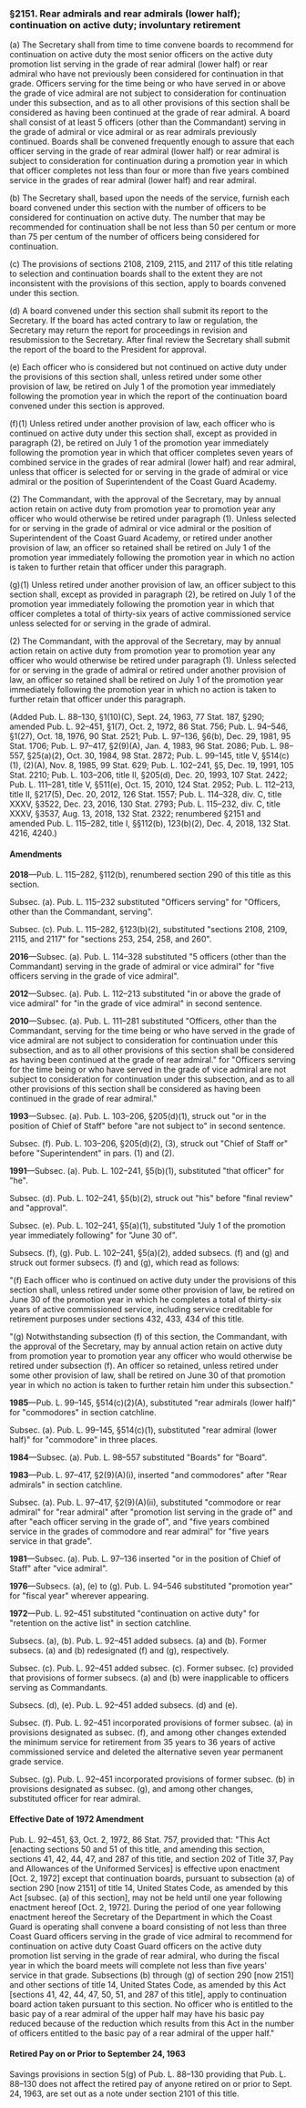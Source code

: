### §2151. Rear admirals and rear admirals (lower half); continuation on active duty; involuntary retirement ###

(a) The Secretary shall from time to time convene boards to recommend for continuation on active duty the most senior officers on the active duty promotion list serving in the grade of rear admiral (lower half) or rear admiral who have not previously been considered for continuation in that grade. Officers serving for the time being or who have served in or above the grade of vice admiral are not subject to consideration for continuation under this subsection, and as to all other provisions of this section shall be considered as having been continued at the grade of rear admiral. A board shall consist of at least 5 officers (other than the Commandant) serving in the grade of admiral or vice admiral or as rear admirals previously continued. Boards shall be convened frequently enough to assure that each officer serving in the grade of rear admiral (lower half) or rear admiral is subject to consideration for continuation during a promotion year in which that officer completes not less than four or more than five years combined service in the grades of rear admiral (lower half) and rear admiral.

(b) The Secretary shall, based upon the needs of the service, furnish each board convened under this section with the number of officers to be considered for continuation on active duty. The number that may be recommended for continuation shall be not less than 50 per centum or more than 75 per centum of the number of officers being considered for continuation.

(c) The provisions of sections 2108, 2109, 2115, and 2117 of this title relating to selection and continuation boards shall to the extent they are not inconsistent with the provisions of this section, apply to boards convened under this section.

(d) A board convened under this section shall submit its report to the Secretary. If the board has acted contrary to law or regulation, the Secretary may return the report for proceedings in revision and resubmission to the Secretary. After final review the Secretary shall submit the report of the board to the President for approval.

(e) Each officer who is considered but not continued on active duty under the provisions of this section shall, unless retired under some other provision of law, be retired on July 1 of the promotion year immediately following the promotion year in which the report of the continuation board convened under this section is approved.

(f)(1) Unless retired under another provision of law, each officer who is continued on active duty under this section shall, except as provided in paragraph (2), be retired on July 1 of the promotion year immediately following the promotion year in which that officer completes seven years of combined service in the grades of rear admiral (lower half) and rear admiral, unless that officer is selected for or serving in the grade of admiral or vice admiral or the position of Superintendent of the Coast Guard Academy.

(2) The Commandant, with the approval of the Secretary, may by annual action retain on active duty from promotion year to promotion year any officer who would otherwise be retired under paragraph (1). Unless selected for or serving in the grade of admiral or vice admiral or the position of Superintendent of the Coast Guard Academy, or retired under another provision of law, an officer so retained shall be retired on July 1 of the promotion year immediately following the promotion year in which no action is taken to further retain that officer under this paragraph.

(g)(1) Unless retired under another provision of law, an officer subject to this section shall, except as provided in paragraph (2), be retired on July 1 of the promotion year immediately following the promotion year in which that officer completes a total of thirty-six years of active commissioned service unless selected for or serving in the grade of admiral.

(2) The Commandant, with the approval of the Secretary, may by annual action retain on active duty from promotion year to promotion year any officer who would otherwise be retired under paragraph (1). Unless selected for or serving in the grade of admiral or retired under another provision of law, an officer so retained shall be retired on July 1 of the promotion year immediately following the promotion year in which no action is taken to further retain that officer under this paragraph.

(Added Pub. L. 88–130, §1(10)(C), Sept. 24, 1963, 77 Stat. 187, §290; amended Pub. L. 92–451, §1(7), Oct. 2, 1972, 86 Stat. 756; Pub. L. 94–546, §1(27), Oct. 18, 1976, 90 Stat. 2521; Pub. L. 97–136, §6(b), Dec. 29, 1981, 95 Stat. 1706; Pub. L. 97–417, §2(9)(A), Jan. 4, 1983, 96 Stat. 2086; Pub. L. 98–557, §25(a)(2), Oct. 30, 1984, 98 Stat. 2872; Pub. L. 99–145, title V, §514(c)(1), (2)(A), Nov. 8, 1985, 99 Stat. 629; Pub. L. 102–241, §5, Dec. 19, 1991, 105 Stat. 2210; Pub. L. 103–206, title II, §205(d), Dec. 20, 1993, 107 Stat. 2422; Pub. L. 111–281, title V, §511(e), Oct. 15, 2010, 124 Stat. 2952; Pub. L. 112–213, title II, §217(5), Dec. 20, 2012, 126 Stat. 1557; Pub. L. 114–328, div. C, title XXXV, §3522, Dec. 23, 2016, 130 Stat. 2793; Pub. L. 115–232, div. C, title XXXV, §3537, Aug. 13, 2018, 132 Stat. 2322; renumbered §2151 and amended Pub. L. 115–282, title I, §§112(b), 123(b)(2), Dec. 4, 2018, 132 Stat. 4216, 4240.)

#### Amendments ####

**2018**—Pub. L. 115–282, §112(b), renumbered section 290 of this title as this section.

Subsec. (a). Pub. L. 115–232 substituted "Officers serving" for "Officers, other than the Commandant, serving".

Subsec. (c). Pub. L. 115–282, §123(b)(2), substituted "sections 2108, 2109, 2115, and 2117" for "sections 253, 254, 258, and 260".

**2016**—Subsec. (a). Pub. L. 114–328 substituted "5 officers (other than the Commandant) serving in the grade of admiral or vice admiral" for "five officers serving in the grade of vice admiral".

**2012**—Subsec. (a). Pub. L. 112–213 substituted "in or above the grade of vice admiral" for "in the grade of vice admiral" in second sentence.

**2010**—Subsec. (a). Pub. L. 111–281 substituted "Officers, other than the Commandant, serving for the time being or who have served in the grade of vice admiral are not subject to consideration for continuation under this subsection, and as to all other provisions of this section shall be considered as having been continued at the grade of rear admiral." for "Officers serving for the time being or who have served in the grade of vice admiral are not subject to consideration for continuation under this subsection, and as to all other provisions of this section shall be considered as having been continued in the grade of rear admiral."

**1993**—Subsec. (a). Pub. L. 103–206, §205(d)(1), struck out "or in the position of Chief of Staff" before "are not subject to" in second sentence.

Subsec. (f). Pub. L. 103–206, §205(d)(2), (3), struck out "Chief of Staff or" before "Superintendent" in pars. (1) and (2).

**1991**—Subsec. (a). Pub. L. 102–241, §5(b)(1), substituted "that officer" for "he".

Subsec. (d). Pub. L. 102–241, §5(b)(2), struck out "his" before "final review" and "approval".

Subsec. (e). Pub. L. 102–241, §5(a)(1), substituted "July 1 of the promotion year immediately following" for "June 30 of".

Subsecs. (f), (g). Pub. L. 102–241, §5(a)(2), added subsecs. (f) and (g) and struck out former subsecs. (f) and (g), which read as follows:

"(f) Each officer who is continued on active duty under the provisions of this section shall, unless retired under some other provision of law, be retired on June 30 of the promotion year in which he completes a total of thirty-six years of active commissioned service, including service creditable for retirement purposes under sections 432, 433, 434 of this title.

"(g) Notwithstanding subsection (f) of this section, the Commandant, with the approval of the Secretary, may by annual action retain on active duty from promotion year to promotion year any officer who would otherwise be retired under subsection (f). An officer so retained, unless retired under some other provision of law, shall be retired on June 30 of that promotion year in which no action is taken to further retain him under this subsection."

**1985**—Pub. L. 99–145, §514(c)(2)(A), substituted "rear admirals (lower half)" for "commodores" in section catchline.

Subsec. (a). Pub. L. 99–145, §514(c)(1), substituted "rear admiral (lower half)" for "commodore" in three places.

**1984**—Subsec. (a). Pub. L. 98–557 substituted "Boards" for "Board".

**1983**—Pub. L. 97–417, §2(9)(A)(i), inserted "and commodores" after "Rear admirals" in section catchline.

Subsec. (a). Pub. L. 97–417, §2(9)(A)(ii), substituted "commodore or rear admiral" for "rear admiral" after "promotion list serving in the grade of" and after "each officer serving in the grade of", and "five years combined service in the grades of commodore and rear admiral" for "five years service in that grade".

**1981**—Subsec. (a). Pub. L. 97–136 inserted "or in the position of Chief of Staff" after "vice admiral".

**1976**—Subsecs. (a), (e) to (g). Pub. L. 94–546 substituted "promotion year" for "fiscal year" wherever appearing.

**1972**—Pub. L. 92–451 substituted "continuation on active duty" for "retention on the active list" in section catchline.

Subsecs. (a), (b). Pub. L. 92–451 added subsecs. (a) and (b). Former subsecs. (a) and (b) redesignated (f) and (g), respectively.

Subsec. (c). Pub. L. 92–451 added subsec. (c). Former subsec. (c) provided that provisions of former subsecs. (a) and (b) were inapplicable to officers serving as Commandants.

Subsecs. (d), (e). Pub. L. 92–451 added subsecs. (d) and (e).

Subsec. (f). Pub. L. 92–451 incorporated provisions of former subsec. (a) in provisions designated as subsec. (f), and among other changes extended the minimum service for retirement from 35 years to 36 years of active commissioned service and deleted the alternative seven year permanent grade service.

Subsec. (g). Pub. L. 92–451 incorporated provisions of former subsec. (b) in provisions designated as subsec. (g), and among other changes, substituted officer for rear admiral.

#### Effective Date of 1972 Amendment ####

Pub. L. 92–451, §3, Oct. 2, 1972, 86 Stat. 757, provided that: "This Act [enacting sections 50 and 51 of this title, and amending this section, sections 41, 42, 44, 47, and 287 of this title, and section 202 of Title 37, Pay and Allowances of the Uniformed Services] is effective upon enactment [Oct. 2, 1972] except that continuation boards, pursuant to subsection (a) of section 290 [now 2151] of title 14, United States Code, as amended by this Act [subsec. (a) of this section], may not be held until one year following enactment hereof [Oct. 2, 1972]. During the period of one year following enactment hereof the Secretary of the Department in which the Coast Guard is operating shall convene a board consisting of not less than three Coast Guard officers serving in the grade of vice admiral to recommend for continuation on active duty Coast Guard officers on the active duty promotion list serving in the grade of rear admiral, who during the fiscal year in which the board meets will complete not less than five years' service in that grade. Subsections (b) through (g) of section 290 [now 2151] and other sections of title 14, United States Code, as amended by this Act [sections 41, 42, 44, 47, 50, 51, and 287 of this title], apply to continuation board action taken pursuant to this section. No officer who is entitled to the basic pay of a rear admiral of the upper half may have his basic pay reduced because of the reduction which results from this Act in the number of officers entitled to the basic pay of a rear admiral of the upper half."

#### Retired Pay on or Prior to September 24, 1963 ####

Savings provisions in section 5(g) of Pub. L. 88–130 providing that Pub. L. 88–130 does not affect the retired pay of anyone retired on or prior to Sept. 24, 1963, are set out as a note under section 2101 of this title.